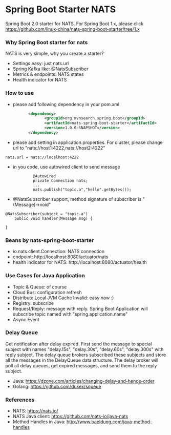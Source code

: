 Spring Boot Starter NATS
===========================
Spring Boot 2.0 starter for NATS.  For Spring Boot 1.x, please click https://github.com/linux-china/nats-spring-boot-starter/tree/1.x

### Why Spring Boot starter for nats
NATS is very simple, why you create a starter?

* Settings easy: just nats.url
* Spring Kafka like: @NatsSubscriber
* Metrics & endpoints: NATS states
* Health indicator for NATS

### How to use

* please add following dependency in your pom.xml
```xml
          <dependency>
                 <groupId>org.mvnsearch.spring.boot</groupId>
                 <artifactId>nats-spring-boot-starter</artifactId>
                 <version>1.0.0-SNAPSHOT</version>
          </dependency>
```

* please add setting in application.properties. For cluster, please change url to "nats://host1:4222,nats://host2:4222"
```
nats.url = nats://localhost:4222
```

* in you code, use autowired client to send message

```
            @Autowired
            private Connection nats;
            ...
            nats.publish("topic.a","hello".getBytes());
```

* @NatsSubscriber support,  method signature of subscriber  is "(Message)->void"

```
@NatsSubscriber(subject = "topic.a")
    public void handler(Message msg) {

}
```

### Beans by nats-spring-boot-starter

* io.nats.client.Connection: NATS connection
* endpoint: http://localhost:8080/actuator/nats
* health indicator for NATS: http://localhost:8080/actuator/health


### Use Cases for Java Application

* Topic & Queue: of course
* Cloud Bus: configuration refresh
* Distribute Local JVM Cache Invalid:  easy now :)
* Registry: subscribe
* Request/Reply: message with reply. Spring Boot Application will subscribe topic named with "spring.application.name"
* Async Event

### Delay Queue

Get notification after delay expired.  First send the message to special subject with names "delay.15s", "delay.30s", "delay.60s", "delay.300s" with reply subject.
The delay queue brokers subscribed these subjects and store all the messages in the DelayQueue data structure. The delay broker will poll all delay queues, get expired messages,
and send them to the reply subject.


* Java: https://dzone.com/articles/changing-delay-and-hence-order
* Golang: https://github.com/dukex/squeue

### References

* NATS:  https://nats.io/
* NATS Java client: https://github.com/nats-io/java-nats
* Method Handles in Java: http://www.baeldung.com/java-method-handles
